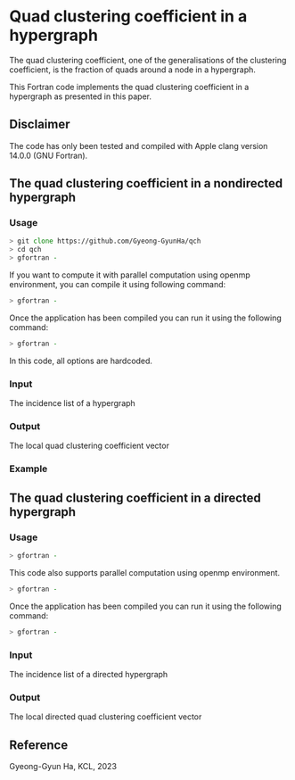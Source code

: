 # Quad clustering coefficient in a hypergraph
The quad clustering coefficient, one of the generalisations of the clustering coefficient, is the fraction of quads around a node in a hypergraph.

This Fortran code implements the quad clustering coefficient in a hypergraph as presented in this paper.

## Disclaimer
The code has only been tested and compiled with Apple clang version 14.0.0 (GNU Fortran).

## The quad clustering coefficient in a nondirected hypergraph

### Usage
```zsh
> git clone https://github.com/Gyeong-GyunHa/qch
> cd qch
> gfortran -
```

If you want to compute it with parallel computation using openmp environment, you can compile it using following command:
```zsh
> gfortran -
```

Once the application has been compiled you can run it using the following command:
```zsh
> gfortran -
```

In this code, all options are hardcoded.

### Input
The incidence list of a hypergraph

### Output
The local quad clustering coefficient vector

### Example



## The quad clustering coefficient in a directed hypergraph

### Usage
```zsh
> gfortran -
```

This code also supports parallel computation using openmp environment.
```zsh
> gfortran -
```

Once the application has been compiled you can run it using the following command:
```zsh
> gfortran -
```

### Input
The incidence list of a directed hypergraph

### Output
The local directed quad clustering coefficient vector


## Reference


Gyeong-Gyun Ha, KCL, 2023




